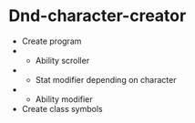 # Dnd-character-creator
- Create program
- - Ability scroller
- - Stat modifier depending on character
- - Ability modifier
- Create class symbols
